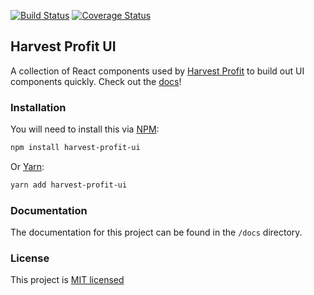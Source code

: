 [![Build Status](https://travis-ci.org/HarvestProfit/harvest-profit-ui.svg?branch=master)](https://travis-ci.org/HarvestProfit/harvest-profit-ui) [![Coverage Status](https://coveralls.io/repos/github/HarvestProfit/harvest-profit-ui/badge.svg?branch=master)](https://coveralls.io/github/HarvestProfit/harvest-profit-ui?branch=master)

## Harvest Profit UI
A collection of React components used by [Harvest Profit](https://www.harvestprofit.com) to build out UI components quickly. Check out the [docs](https://harvestprofit.github.io/harvest-profit-ui/)!

### Installation
You will need to install this via [NPM](https://www.npmjs.com/):
```bash
npm install harvest-profit-ui
```
Or [Yarn](https://yarnpkg.com/en/):
```bash
yarn add harvest-profit-ui
```

### Documentation
The documentation for this project can be found in the `/docs` directory.

### License
This project is [MIT licensed](/LICENSE.md)
